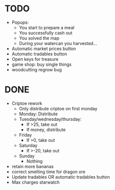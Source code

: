 # TODO
- Popups:
  - You start to prepare a meal
  - You successfully cash out
  - You solved the map
  - During your watercan you harvested...
- Automatic market prices button
- Automatic tradables button
- Open keys for treasure
- game shop: buy single things
- woodcutting regrow bug

# DONE
- Criptoe rework
  - Only distribute criptoe on first monday
  - Monday: Distribute
  - Tuesday/wednesday/thursday:
    - If >25, take out
    - If money, distribute
  - Friday
    - If >0, take out
  - Saturday
    - If >-20, take out
  - Sunday
    - Nothing
- retain more bananas
- correct smelting time for dragon ore
- Update tradables OR automatic tradables button
- Max charges starwatch